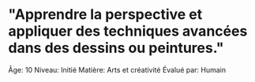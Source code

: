 # "Apprendre la perspective et appliquer des techniques avancées dans des dessins ou peintures."

Âge: 10
Niveau: Initié
Matière: Arts et créativité
Évalué par: Humain